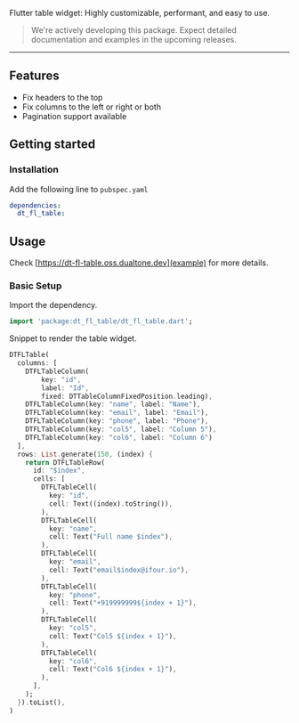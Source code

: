 <!--
This README describes the package. If you publish this package to pub.dev,
this README's contents appear on the landing page for your package.

For information about how to write a good package README, see the guide for
[writing package pages](https://dart.dev/tools/pub/writing-package-pages).

For general information about developing packages, see the Dart guide for
[creating packages](https://dart.dev/guides/libraries/create-packages)
and the Flutter guide for
[developing packages and plugins](https://flutter.dev/to/develop-packages).
-->

Flutter table widget: Highly customizable, performant, and easy to use.

> We're actively developing this package. Expect detailed documentation and examples in the upcoming
> releases.

----
## Features

- Fix headers to the top
- Fix columns to the left or right or both
- Pagination support available

## Getting started

### Installation
Add the following line to `pubspec.yaml`
```yaml
dependencies:
  dt_fl_table:
```

## Usage
Check [https://dt-fl-table.oss.dualtone.dev](example) for more details.

### Basic Setup
Import the dependency.
```dart
import 'package:dt_fl_table/dt_fl_table.dart';

```
Snippet to render the table widget.
```dart
DTFLTable(
  columns: [
    DTFLTableColumn(
        key: "id",
        label: "Id",
        fixed: DTTableColumnFixedPosition.leading),
    DTFLTableColumn(key: "name", label: "Name"),
    DTFLTableColumn(key: "email", label: "Email"),
    DTFLTableColumn(key: "phone", label: "Phone"),
    DTFLTableColumn(key: "col5", label: "Column 5"),
    DTFLTableColumn(key: "col6", label: "Column 6")
  ],
  rows: List.generate(150, (index) {
    return DTFLTableRow(
      id: "$index",
      cells: [
        DTFLTableCell(
          key: "id",
          cell: Text((index).toString()),
        ),
        DTFLTableCell(
          key: "name",
          cell: Text("Full name $index"),
        ),
        DTFLTableCell(
          key: "email",
          cell: Text("email$index@ifour.io"),
        ),
        DTFLTableCell(
          key: "phone",
          cell: Text("+919999999${index + 1}"),
        ),
        DTFLTableCell(
          key: "col5",
          cell: Text("Col5 ${index + 1}"),
        ),
        DTFLTableCell(
          key: "col6",
          cell: Text("Col6 ${index + 1}"),
        ),
      ],
    );
  }).toList(),
)
```